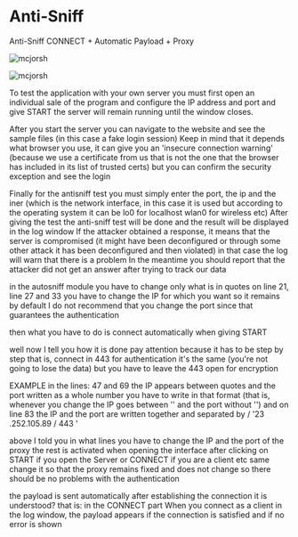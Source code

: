 # Anti-Sniff
Anti-Sniff CONNECT + Automatic Payload + Proxy


![mcjorsh](/Anti-Sniff/2017-06-26.png)


![mcjorsh](Anti-Sniff/2017-06-26.png "Title")

To test the application with your own server you must first open an individual sale of the program and configure the IP address and port and give START
the server will remain running until the window closes.

After you start the server you can navigate to the website and see the sample files (in this case a fake login session)
Keep in mind that it depends what browser you use, it can give you an 'insecure connection warning' (because we use a certificate from us that is not the one that the browser has included in its list of trusted certs) but you can confirm the security exception and see the login

Finally for the antisniff test you must simply enter the port, the ip and the iner (which is the network interface, in this case it is used but according to the operating system it can be lo0 for localhost wlan0 for wireless etc)
After giving the test the anti-sniff test will be done
and the result will be displayed in the log window
If the attacker obtained a response, it means that the server is compromised (it might have been deconfigured or through some other attack it has been deconfigured and then violated)
in that case the log will warn that there is a problem
In the meantime you should report that the attacker did not get an answer after trying to track our data

in the autosniff module
you have to change only what is in quotes
on line 21, line 27 and 33
you have to change the IP for which you want
so it remains by default
I do not recommend that you change the port since that guarantees the authentication

then what you have to do is connect automatically when giving START

well now I tell you how it is done
pay attention because it has to be step by step
that is, connect in 443
for authentication
it's the same (you're not going to lose the data)
but you have to leave the 443 open for encryption

EXAMPLE
in the lines:
47 and 69 the IP appears between quotes and the port written as a whole number
you have to write in that format (that is, whenever you change the IP goes between '' and the port without '')
and on line 83
the IP and the port are written together and separated by /
'23 .252.105.89 / 443 '


above I told you in what lines you have to change the IP and the port of the proxy
the rest is activated when opening the interface after clicking on START if you open the Server or CONNECT if you are a client etc
same change it so that the proxy remains fixed and does not change so there should be no problems with the authentication


the payload is sent automatically after establishing the connection
it is understood?
that is: in the CONNECT part
When you connect as a client in the log window, the payload appears if the connection is satisfied and if no error is shown
